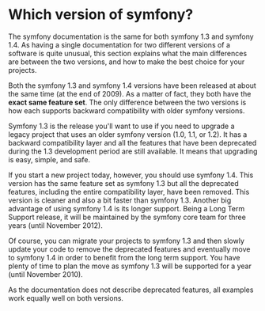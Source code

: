 Which version of symfony?
=========================

The symfony documentation is the same for both symfony 1.3 and symfony 1.4. As
having a single documentation for two different versions of a software is
quite unusual, this section explains what the main differences are between the
two versions, and how to make the best choice for your projects.

Both the symfony 1.3 and symfony 1.4 versions have been released at about
the same time (at the end of 2009). As a matter of fact, they both have the
**exact same feature set**. The only difference between the two versions
is how each supports backward compatibility with older symfony versions.

Symfony 1.3 is the release you'll want to use if you need to upgrade a legacy
project that uses an older symfony version (1.0, 1.1, or 1.2). It has a
backward compatibility layer and all the features that have been deprecated
during the 1.3 development period are still available. It means that upgrading
is easy, simple, and safe.

If you start a new project today, however, you should use symfony 1.4. This
version has the same feature set as symfony 1.3 but all the deprecated features,
including the entire compatibility layer, have been removed. This version
is cleaner and also a bit faster than symfony 1.3. Another big advantage
of using symfony 1.4 is its longer support. Being a Long Term Support release,
it will be maintained by the symfony core team for three years (until November
2012).

Of course, you can migrate your projects to symfony 1.3 and then slowly update
your code to remove the deprecated features and eventually move to symfony 1.4
in order to benefit from the long term support. You have plenty of time to
plan the move as symfony 1.3 will be supported for a year (until November 2010).

As the documentation does not describe deprecated features, all examples work
equally well on both versions.
